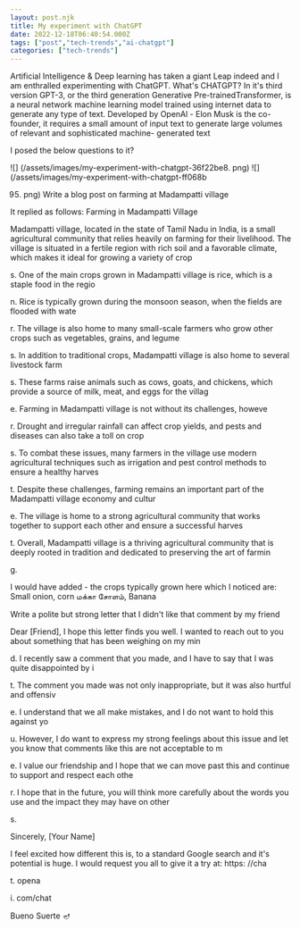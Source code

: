 ```yaml
---
layout: post.njk
title: My experiment with ChatGPT
date: 2022-12-18T06:40:54.000Z
tags: ["post","tech-trends","ai-chatgpt"]
categories: ["tech-trends"]
---
```


Artificial Intelligence & Deep learning has taken a giant Leap indeed and I am enthralled experimenting with ChatGPT. What's CHATGPT? In it's third version GPT-3, or the third generation Generative Pre-trainedTransformer, is a neural network machine learning model trained using internet data to generate any type of text. Developed by OpenAl - Elon Musk is the co-founder, it requires a small amount of input text to generate large volumes of relevant and sophisticated machine- generated text

I posed the below questions to it?

![] (/assets/images/my-experiment-with-chatgpt-36f22be8. png) ![] (/assets/images/my-experiment-with-chatgpt-ff068b

95. png) Write a blog post on farming at Madampatti village

It replied as follows: Farming in Madampatti Village

Madampatti village, located in the state of Tamil Nadu in India, is a small agricultural community that relies heavily on farming for their livelihood. The village is situated in a fertile region with rich soil and a favorable climate, which makes it ideal for growing a variety of crop

s. One of the main crops grown in Madampatti village is rice, which is a staple food in the regio

n. Rice is typically grown during the monsoon season, when the fields are flooded with wate

r. The village is also home to many small-scale farmers who grow other crops such as vegetables, grains, and legume

s. In addition to traditional crops, Madampatti village is also home to several livestock farm

s. These farms raise animals such as cows, goats, and chickens, which provide a source of milk, meat, and eggs for the villag

e. Farming in Madampatti village is not without its challenges, howeve

r. Drought and irregular rainfall can affect crop yields, and pests and diseases can also take a toll on crop

s. To combat these issues, many farmers in the village use modern agricultural techniques such as irrigation and pest control methods to ensure a healthy harves

t. Despite these challenges, farming remains an important part of the Madampatti village economy and cultur

e. The village is home to a strong agricultural community that works together to support each other and ensure a successful harves

t. Overall, Madampatti village is a thriving agricultural community that is deeply rooted in tradition and dedicated to preserving the art of farmin

g.

I would have added - the crops typically grown here which I noticed are: Small onion, corn மக்கா சோளம், Banana

Write a polite but strong letter that I didn't like that comment by my friend

Dear \[Friend\], I hope this letter finds you well. I wanted to reach out to you about something that has been weighing on my min

d. I recently saw a comment that you made, and I have to say that I was quite disappointed by i

t. The comment you made was not only inappropriate, but it was also hurtful and offensiv

e. I understand that we all make mistakes, and I do not want to hold this against yo

u. However, I do want to express my strong feelings about this issue and let you know that comments like this are not acceptable to m

e. I value our friendship and I hope that we can move past this and continue to support and respect each othe

r. I hope that in the future, you will think more carefully about the words you use and the impact they may have on other

s.

Sincerely, \[Your Name\]

I feel excited how different this is, to a standard Google search and it's potential is huge. I would request you all to give it a try at: https: //cha

t. opena

i. com/chat

Bueno Suerte 🪔
